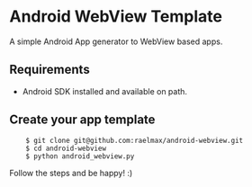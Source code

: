 # Android WebView Template

A simple Android App generator to WebView based apps.

## Requirements
- Android SDK installed and available on path.

## Create your app template
```
    $ git clone git@github.com:raelmax/android-webview.git
    $ cd android-webview
    $ python android_webview.py
```

Follow the steps and be happy! :)
